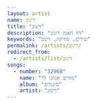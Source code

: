 ```yaml
---
layout: artist
name: דינוב
title: "דינוב"
description: "דף האמן דינוב"
keywords: "שירים, מוזיקה, דינוב"
permalink: /artists/דינוב/
redirect_from:
  - /artists/list/דינוב
songs:
  - number: "32968"
    name: "מודים אנחנו לך"
    album: "סינגלים"
    artist: "דינוב"
---
```

